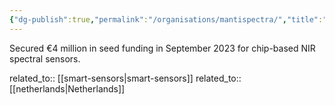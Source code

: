 ```yaml
---
{"dg-publish":true,"permalink":"/organisations/mantispectra/","title":"MantiSpectra"}
---
```



Secured €4 million in seed funding in September 2023 for chip-based NIR spectral sensors.

related_to:: [[smart-sensors\|smart-sensors]]
related_to:: [[netherlands\|Netherlands]]
